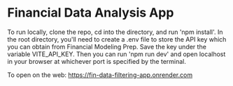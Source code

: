 # Financial Data Analysis App

To run locally, clone the repo, cd into the directory, and run 'npm install'. In the root directory, you'll need to create a .env file to store the API key which you can obtain from Financial Modeling Prep. Save the key under the variable VITE_API_KEY. Then you can run 'npm run dev' and open localhost in your browser at whichever port is specified by the terminal.

To open on the web:
https://fin-data-filtering-app.onrender.com
